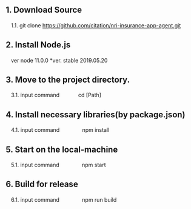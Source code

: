 ## 1. Download Source
　1.1. git clone https://github.com/citation/nri-insurance-app-agent.git

## 2. Install Node.js
　ver node 11.0.0    *ver. stable 2019.05.20

## 3. Move to the project directory.
　3.1. input command
　　　 cd [Path]

## 4. Install necessary libraries(by package.json) 
　4.1. input command
　　　　npm install

## 5. Start on the local-machine
　5.1. input command
　　　　npm start

## 6. Build for release
　6.1. input command
　　　　npm run build
